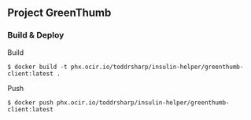 ## Project GreenThumb

### Build & Deploy

Build

```shell
$ docker build -t phx.ocir.io/toddrsharp/insulin-helper/greenthumb-client:latest . 
```

Push

```shell
$ docker push phx.ocir.io/toddrsharp/insulin-helper/greenthumb-client:latest                                         
```
